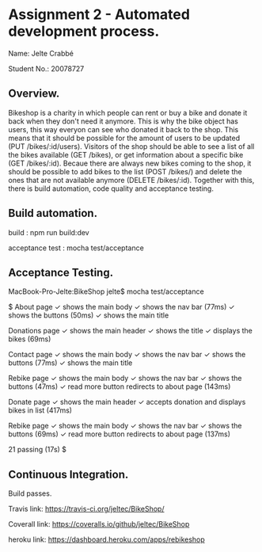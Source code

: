 # Assignment 2 - Automated development process.

Name: Jelte Crabbé

Student No.:  20078727

## Overview.

Bikeshop is a charity in which people can rent or buy a bike and donate it back when they don't need it anymore. This is why the bike object has users, this way everyon can see who donated it back to the shop. This means that it should be possible for the amount of users to be updated (PUT /bikes/:id/users). Visitors of the shop should be able to see a list of all the bikes available (GET /bikes), or get information about a specific bike (GET /bikes/:id). Becaue there are always new bikes coming to the shop, it should be possible to add bikes to the list (POST /bikes/) and delete the ones that are not available anymore (DELETE /bikes/:id). Together with this, there is build automation, code quality and acceptance testing.

## Build automation.

build : npm run build:dev

acceptance test : 
          mocha test/acceptance


          

## Acceptance Testing.

MacBook-Pro-Jelte:BikeShop jelte$ mocha test/acceptance

$
  About page
    ✓ shows the main body
    ✓ shows the nav bar (77ms)
    ✓ shows the buttons (50ms)
    ✓ shows the main title

  Donations page
    ✓ shows the main header
    ✓ shows the title
    ✓ displays the bikes (69ms)

  Contact page
    ✓ shows the main body
    ✓ shows the nav bar
    ✓ shows the buttons (77ms)
    ✓ shows the main title

  Rebike page
    ✓ shows the main body
    ✓ shows the nav bar
    ✓ shows the buttons (47ms)
    ✓ read more button redirects to about page (143ms)

  Donate page
    ✓ shows the main header
    ✓ accepts donation and displays bikes in list (417ms)

  Rebike page
    ✓ shows the main body
    ✓ shows the nav bar
    ✓ shows the buttons (69ms)
    ✓ read more button redirects to about page (137ms)


  21 passing (17s)
$
## Continuous Integration.

Build passes.

Travis link: https://travis-ci.org/jeltec/BikeShop/

Coverall link: https://coveralls.io/github/jeltec/BikeShop

heroku link: https://dashboard.heroku.com/apps/rebikeshop

